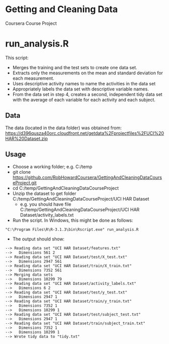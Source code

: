 # Getting and Cleaning Data 
Coursera Course Project

# run_analysis.R
This script:

* Merges the training and the test sets to create one data set.
* Extracts only the measurements on the mean and standard deviation for each measurement. 
* Uses descriptive activity names to name the activities in the data set
* Appropriately labels the data set with descriptive variable names. 
* From the data set in step 4, creates a second, independent tidy data set with the average of each variable for each activity and each subject.


## Data
The data (located in the data folder) was obtained from: 
https://d396qusza40orc.cloudfront.net/getdata%2Fprojectfiles%2FUCI%20HAR%20Dataset.zip 

## Usage
* Choose a working  folder; e.g. C:/temp
* git clone https://github.com/RobHowardCoursera/GettingAndCleaningDataCourseProject.git
* cd C:/temp/GettingAndCleaningDataCourseProject
* Unzip the dataset to get folder C:/temp/GettingAndCleaningDataCourseProject/UCI HAR Dataset
  * e.g. you should have file C:/temp/GettingAndCleaningDataCourseProject/UCI HAR Dataset/activity_labels.txt
* Run the script. In Windows, this might be done as follows:

```"C:\Program Files\R\R-3.1.3\bin\Rscript.exe" run_analysis.R```

* The output should show:

```
--> Reading data set "UCI HAR Dataset/features.txt"
-->   Dimensions 561 2
--> Reading data set "UCI HAR Dataset/test/X_test.txt"
-->   Dimensions 2947 561
--> Reading data set "UCI HAR Dataset/train/X_train.txt"
-->   Dimensions 7352 561
--> Merging data sets
-->   Dimensions 10299 79
--> Reading data set "UCI HAR Dataset/activity_labels.txt"
-->   Dimensions 6 2
--> Reading data set "UCI HAR Dataset/test/y_test.txt"
-->   Dimensions 2947 1
--> Reading data set "UCI HAR Dataset/train/y_train.txt"
-->   Dimensions 7352 1
-->   Dimensions 10299 1
--> Reading data set "UCI HAR Dataset/test/subject_test.txt"
-->   Dimensions 2947 1
--> Reading data set "UCI HAR Dataset/train/subject_train.txt"
-->   Dimensions 7352 1
-->   Dimensions 10299 1
--> Wrote tidy data to "tidy.txt"
```
